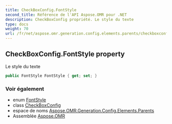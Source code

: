 ```yaml
---
title: CheckBoxConfig.FontStyle
second_title: Référence de l'API Aspose.OMR pour .NET
description: CheckBoxConfig propriété. Le style du texte
type: docs
weight: 70
url: /fr/net/aspose.omr.generation.config.elements.parents/checkboxconfig/fontstyle/
---
```

## CheckBoxConfig.FontStyle property

Le style du texte

```csharp
public FontStyle FontStyle { get; set; }
```

### Voir également

* enum [FontStyle](../../../aspose.omr.generation/fontstyle/)
* class [CheckBoxConfig](../)
* espace de noms [Aspose.OMR.Generation.Config.Elements.Parents](../../checkboxconfig/)
* Assemblée [Aspose.OMR](../../../)


